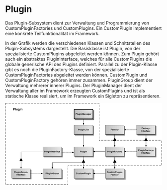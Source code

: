 # Plugin

Das Plugin-Subsystem dient zur Verwaltung und Programmierung von CustomPluginFactories und CustomPlugins. Ein CustomPlugin implementiert eine konkrete Teilfunktionalität im Framework.

In der Grafik werden die verschiedenen Klassen und Schnittstellen des Plugin-Subsystems dargestellt.
Die Basisklasse ist Plugin, von der spezialisierte CustomPlugins abgeleitet werden können. Zum Plugin gehört auch ein abstraktes PluginInterface, welches für alle CustomPlugins die globale generische API des Plugins definiert. Parallel zu der Plugin-Klasse gibt es noch die PluginFactory-Klasse, von der spezialisierte CustomPluginFactories abgeleitet werden können. CustomPlugin und CustomPluginFactory gehören immer zusammen.
PluginGroup dient der Verwaltung mehrerer innerer Plugins. Der PluginManager dient der Verwaltung aller im Framework erzeugten CustomPlugins und ist als statische Klasse realisiert, um im Framework ein Sigleton zu repräsentieren.

![Gesamtarchitektur](./Plugin-1.gif)

